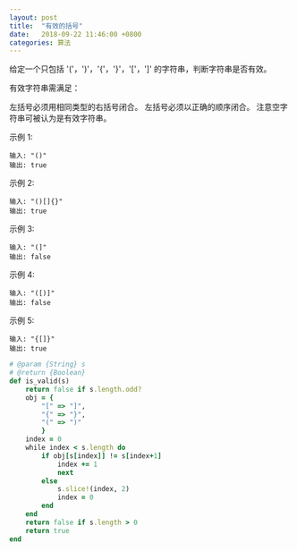 ```yaml
---
layout: post
title:  "有效的括号"
date:   2018-09-22 11:46:00 +0800
categories: 算法
---
```


给定一个只包括 '('，')'，'{'，'}'，'['，']' 的字符串，判断字符串是否有效。

有效字符串需满足：

左括号必须用相同类型的右括号闭合。
左括号必须以正确的顺序闭合。
注意空字符串可被认为是有效字符串。

示例 1:
```
输入: "()"
输出: true
```
示例 2:
```
输入: "()[]{}"
输出: true
```
示例 3:
```
输入: "(]"
输出: false
```
示例 4:
```
输入: "([)]"
输出: false
```
示例 5:
```
输入: "{[]}"
输出: true
```

```ruby
# @param {String} s
# @return {Boolean}
def is_valid(s)
    return false if s.length.odd?
    obj = {
        "[" => "]",
        "{" => "}",
        "(" => ")"
        }
    index = 0
    while index < s.length do
        if obj[s[index]] != s[index+1]
            index += 1
            next
        else
            s.slice!(index, 2)
            index = 0
        end
    end
    return false if s.length > 0
    return true
end
```
